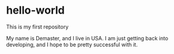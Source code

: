 # hello-world
This is my first repository

My name is Demaster, and I live in USA.  I am just getting back into developing, and I hope to be pretty successful with it.
